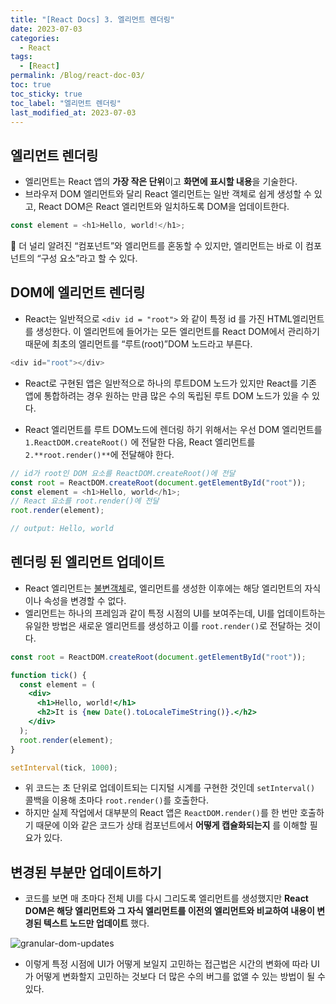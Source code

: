 ```yaml
---
title: "[React Docs] 3️. 엘리먼트 렌더링"
date: 2023-07-03
categories:
  - React
tags:
  - [React]
permalink: /Blog/react-doc-03/
toc: true
toc_sticky: true
toc_label: "엘리먼트 렌더링"
last_modified_at: 2023-07-03
---
```


## 엘리먼트 렌더링

- 엘리먼트는 React 앱의 **가장 작은 단위**이고 **화면에 표시할 내용**을 기술한다.
- 브라우저 DOM 엘리먼트와 달리 React 엘리먼트는 일반 객체로 쉽게 생성할 수 있고, React DOM은 React 엘리먼트와 일치하도록 DOM을 업데이트한다.

```js
const element = <h1>Hello, world!</h1>;
```

🦥 더 널리 알려진 “컴포넌트”와 엘리먼트를 혼동할 수 있지만, 엘리먼트는 바로 이 컴포넌트의 “구성 요소”라고 할 수 있다.

## DOM에 엘리먼트 렌더링

- React는 일반적으로 `<div id = "root">` 와 같이 특정 id 를 가진 HTML엘리먼트를 생성한다. 이 엘리먼트에 들어가는 모든 엘리먼트를 React DOM에서 관리하기 때문에 최초의 엘리먼트를 “루트(root)”DOM 노드라고 부른다.

```js
<div id="root"></div>
```

- React로 구현된 앱은 일반적으로 하나의 루트DOM 노드가 있지만 React를 기존 앱에 통합하려는 경우 원하는 만큼 많은 수의 독립된 루트 DOM 노드가 있을 수 있다.

- React 엘리먼트를 루트 DOM노드에 렌더링 하기 위해서는 우선 DOM 엘리먼트를 `1.ReactDOM.createRoot()` 에 전달한 다음, React 엘리먼트를 `2.**root.render()**`에 전달해야 한다.

```js
// id가 root인 DOM 요소를 ReactDOM.createRoot()에 전달
const root = ReactDOM.createRoot(document.getElementById("root"));
const element = <h1>Hello, world</h1>;
// React 요소를 root.render()에 전달
root.render(element);

// output: Hello, world
```

## 렌더링 된 엘리먼트 업데이트

- React 엘리먼트는 [불변객체](https://ko.wikipedia.org/wiki/%EB%B6%88%EB%B3%80%EA%B0%9D%EC%B2%B4)로, 엘리먼트를 생성한 이후에는 해당 엘리먼트의 자식이나 속성을 변경할 수 없다.
- 엘리먼트는 하나의 프레임과 같이 특정 시점의 UI를 보여주는데, UI를 업데이트하는 유일한 방법은 새로운 엘리먼트를 생성하고 이를 `root.render()`로 전달하는 것이다.

```jsx
const root = ReactDOM.createRoot(document.getElementById("root"));

function tick() {
  const element = (
    <div>
      <h1>Hello, world!</h1>
      <h2>It is {new Date().toLocaleTimeString()}.</h2>
    </div>
  );
  root.render(element);
}

setInterval(tick, 1000);
```

- 위 코드는 초 단위로 업데이트되는 디지털 시계를 구현한 것인데 `setInterval()` 콜백을 이용해 초마다 `root.render()`를 호출한다.
- 하지만 실제 작업에서 대부분의 React 앱은 `ReactDOM.render()`를 한 번만 호출하기 때문에 이와 같은 코드가 상태 컴포넌트에서 **어떻게 캡슐화되는지** 를 이해할 필요가 있다.

## 변경된 부분만 업데이트하기

- 코드를 보면 매 초마다 전체 UI를 다시 그리도록 엘리먼트를 생성했지만 **React DOM은 해당 엘리먼트와 그 자식 엘리먼트를 이전의 엘리먼트와 비교하여 내용이 변경된 텍스트 노드만 업데이트** 했다.

![granular-dom-updates](https://github.com/tamoimi/tamoimi.github.io/assets/100749520/084bbd2b-6332-4a85-afff-dd58023f3f08)

- 이렇게 특정 시점에 UI가 어떻게 보일지 고민하는 접근법은 시간의 변화에 따라 UI가 어떻게 변화할지 고민하는 것보다 더 많은 수의 버그를 없앨 수 있는 방법이 될 수 있다.
